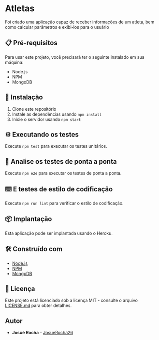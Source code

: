 # Atletas

Foi criado uma aplicação capaz de receber informações de um atleta, bem como calcular parâmetros e exibi-los para o usuário

## 📋 Pré-requisitos

Para usar este projeto, você precisará ter o seguinte instalado em sua máquina:

- Node.js
- NPM
- MongoDB

## 🔧 Instalação

1. Clone este repositório
2. Instale as dependências usando `npm install`
3. Inicie o servidor usando `npm start`

## ⚙️ Executando os testes

Execute `npm test` para executar os testes unitários.

## 🔩 Analise os testes de ponta a ponta

Execute `npm e2e` para executar os testes de ponta a ponta.

## ⌨️ E testes de estilo de codificação

Execute `npm run lint` para verificar o estilo de codificação.

## 📦 Implantação

Esta aplicação pode ser implantada usando o Heroku.

## 🛠️ Construído com

- [Node.js](https://nodejs.org/en/)
- [NPM](https://www.npmjs.com/)
- [MongoDB](https://www.mongodb.com/)

## 📄 Licença

Este projeto está licenciado sob a licença MIT - consulte o arquivo [LICENSE.md](LICENSE.md) para obter detalhes.

## Autor

* **Josué Rocha** - [JosueRocha26](https://github.com/JosueRocha26/dados-atletas.git)
